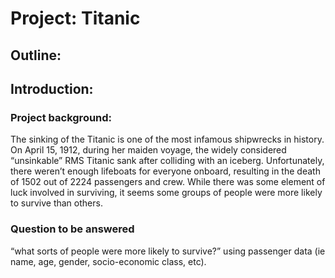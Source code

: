 # Project: Titanic
## Outline:

## Introduction:

### Project background:
The sinking of the Titanic is one of the most infamous shipwrecks in history.
On April 15, 1912, during her maiden voyage, the widely considered “unsinkable” RMS Titanic sank after colliding with an iceberg.
Unfortunately, there weren’t enough lifeboats for everyone onboard, resulting in the death of 1502 out of 2224 passengers and crew.
While there was some element of luck involved in surviving, it seems some groups of people were more likely to survive than others.

### Question to be answered
“what sorts of people were more likely to survive?” using passenger data (ie name, age, gender, socio-economic class, etc).
